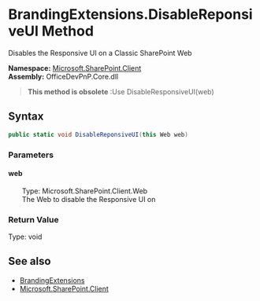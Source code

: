 # BrandingExtensions.DisableReponsiveUI Method  
 Disables the Responsive UI on a Classic SharePoint Web   

**Namespace:** [Microsoft.SharePoint.Client](Microsoft.SharePoint.Client.md)  
**Assembly:** OfficeDevPnP.Core.dll  

>**This method is obsolete**
>:Use DisableResponsiveUI(web)

## Syntax
```C#
public static void DisableReponsiveUI(this Web web)
```
### Parameters
#### web  
&emsp;&emsp;Type: Microsoft.SharePoint.Client.Web  
&emsp;&emsp;The Web to disable the Responsive UI on  

  

### Return Value
Type: void  

## See also
- [BrandingExtensions](Microsoft.SharePoint.Client.BrandingExtensions.md) 
- [Microsoft.SharePoint.Client](Microsoft.SharePoint.Client.md) 
